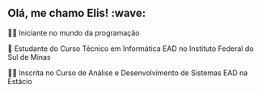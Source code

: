 <h2> Olá, me chamo Elis! :wave: </h2>

:woman_technologist: Iniciante no mundo da programação

:book: Estudante do Curso Técnico em Informática EAD no Instituto Federal do Sul de Minas 

:woman_student: Inscrita no Curso de Análise e Desenvolvimento de Sistemas EAD na Estácio

<!---
ElisIrons/ElisIrons is a ✨ special ✨ repository because its `README.md` (this file) appears on your GitHub profile.
You can click the Preview link to take a look at your changes.
--->
